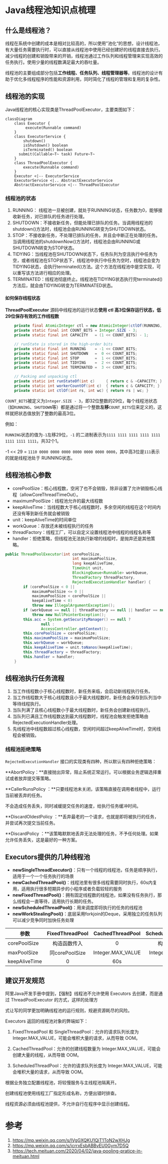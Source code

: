 # Java线程池知识点梳理

## 什么是线程池？

线程在系统中创建的成本是相对比较高的，所以使用”池化“的思想，设计线程池，有大量任务需要执行时，可以直接从线程池中使用已经创建好的线程直接去执行。减少线程的创建和销毁带来的开销，线程池通过工作队列和线程管理来实现高效的任务执行。使用少量的线程数满足最大的吞吐量。

线程池的主要组成部分包括**工作线程、任务队列、线程管理器等**。线程池的设计有助于优化多线程程序的性能和资源利用，同时简化了线程的管理和复用的复杂性。

## 线程池的实现

Java线程池的核心实现类是ThreadPoolExecutor，主要类图如下：

```mermaid
classDiagram
    class Executor {
    	 execute(Runnable command)
    }
    class ExecutorService {
    	shutdown()
    	isShutdown() boolean
    	isTerminated() boolean
      submit(Callable~T~ task) Future~T~
    }
    class ThreadPoolExecutor {
    	execute(Runnable command)
    }
    Executor <|-- ExecutorService
    ExecutorService <|.. AbstractExecutorService
    AbstractExecutorService <|-- ThreadPoolExecutor
```



### 线程池的状态

1. RUNNING： 线程池一旦被创建，就处于RUNNING状态，任务数为0，能够接收新任务，对已排队的任务进行处理。
2. SHUTDOWN：不接收新任务，但能处理已排队的任务。当调用线程池的shutdown()方法时，线程池会由RUNNING转变为SHUTDOWN状态。
3. STOP：不接收新任务，不处理已排队的任务，并且会中断正在处理的任务。当调用线程池的shutdownNow()方法时，线程池会由RUNNING或SHUTDOWN转变为STOP状态。
4. TIDYING：当线程池在SHUTDOWN状态下，任务队列为空且执行中任务为空，或者线程池在STOP状态下，线程池中执行中任务为空时，线程池会变为TIDYING状态，会执行terminated()方法。这个方法在线程池中是空实现，可以重写该方法进行相应的处理。
5. TERMINATED：线程池彻底终止。线程池在TIDYING状态执行完terminated()方法后，就会由TIDYING转变为TERMINATED状态。

#### 如何保存线程状态

**ThreadPoolExecutor** 源码中线程池的运行状态**使用 ctl 高3位保存运行状态，低29位保存有效的工作线程数**

```java
    private final AtomicInteger ctl = new AtomicInteger(ctlOf(RUNNING, 0));
    private static final int COUNT_BITS = Integer.SIZE - 3;
    private static final int CAPACITY   = (1 << COUNT_BITS) - 1;

    // runState is stored in the high-order bits
    private static final int RUNNING    = -1 << COUNT_BITS;
    private static final int SHUTDOWN   =  0 << COUNT_BITS;
    private static final int STOP       =  1 << COUNT_BITS;
    private static final int TIDYING    =  2 << COUNT_BITS;
    private static final int TERMINATED =  3 << COUNT_BITS;

    // Packing and unpacking ctl
    private static int runStateOf(int c)     { return c & ~CAPACITY; }
    private static int workerCountOf(int c)  { return c & CAPACITY; }
    private static int ctlOf(int rs, int wc) { return rs | wc; }
```

`COUNT_BITS`被定义为`Integer.SIZE - 3`，即32位整数的29位，每个线程池状态（如`RUNNING`、`SHUTDOWN`等）都是通过将一个整数**左移**`COUNT_BITS`位来定义的，这样就把状态值放到了整数的最高3位。

例如：

`RUNNING`状态的值为`-1`左移29位，`-1` 的二进制表示为`1111 1111 1111 1111 1111 1111 1111 1111`，共32个1。

-1 << 29 = `1110 0000 0000 0000 0000 0000 0000 0000`，其中高3位是`111`表示的就是线程池处于 RUNNING状态。

## 线程池核心参数

- corePoolSize：核心线程数，空闲了也不会销毁，除非设置了允许销毁核心线程（allowCoreThreadTimeOut）。
- maximumPoolSize：线程池允许的最大线程数
- keepAliveTime：当线程数大于核心线程数时，多余空闲的线程在这个时间内还没有等到新任务就会被销毁
- unit：keepAliveTime的时间单位
- workQueue：存放还未被线程执行的任务
- threadFactory：线程工厂，可以自定义设置线程池中线程的线程名称等
- handler：拒绝策略，但线程池无法执行新增的线程时，是抛弃还是其他策略。

```java
public ThreadPoolExecutor(int corePoolSize,
                              int maximumPoolSize,
                              long keepAliveTime,
                              TimeUnit unit,
                              BlockingQueue<Runnable> workQueue,
                              ThreadFactory threadFactory,
                              RejectedExecutionHandler handler) {
        if (corePoolSize < 0 ||
            maximumPoolSize <= 0 ||
            maximumPoolSize < corePoolSize ||
            keepAliveTime < 0)
            throw new IllegalArgumentException();
        if (workQueue == null || threadFactory == null || handler == null)
            throw new NullPointerException();
        this.acc = System.getSecurityManager() == null ?
                null :
                AccessController.getContext();
        this.corePoolSize = corePoolSize;
        this.maximumPoolSize = maximumPoolSize;
        this.workQueue = workQueue;
        this.keepAliveTime = unit.toNanos(keepAliveTime);
        this.threadFactory = threadFactory;
        this.handler = handler;
    }
```

## 线程池执行任务流程

1. 当工作线程数小于核心线程数时，新任务来临，会启动新线程执行任务。
2. 当工作线程数大于核心线程数且小于最大线程数时，新任务会保存到队列当中等待线程执行。
3. 当队列满了且核心线程数小于最大线程数时，新任务会创建新线程执行。
4. 当队列已满且工作线程数达到最大线程数时，线程池会触发拒绝策略由RejectedExecutionHandler处理。
5. 先线程池中线程数超过核心线程数，空闲时间超过keepAliveTime时，空闲线程会被销毁。

### 线程池拒绝策略

`RejectedExecutionHandler` 接口的实现类有四种，所以默认有四种拒绝策略：

**AbortPolicy：**直接抛出异常，阻止系统正常运行。可以根据业务逻辑选择重试或者放弃提交等策略。

**CallerRunsPolicy ：**只要线程池未关闭，该策略直接在调用者线程中，运行当前被丢弃的任务。

不会造成任务丢失，同时减缓提交任务的速度，给执行任务缓冲时间。

**DiscardOldestPolicy ：**丢弃最老的一个请求，也就是即将被执行的任务，并尝试再次提交当前任务。

**DiscardPolicy ：**该策略默默地丢弃无法处理的任务，不予任何处理。如果允许任务丢失，这是最好的一种方案。



## Executors提供的几种线程池

- **newSingleThreadExecutor()**：只有一个线程的线程池，任务是顺序执行，适用于一个一个任务执行的场景
- **newCachedThreadPool()**：线程池里有很多线程需要同时执行，60s内复用，适用执行很多短期异步的小程序或者负载较轻的服务
- **newFixedThreadPool()**：拥有固定线程数的线程池，如果没有任务执行，那么线程会一直等待，适用执行长期的任务。
- **newScheduledThreadPool()**：用来调度即将执行的任务的线程池
- **newWorkStealingPool()**：底层采用forkjoin的Deque，采用独立的任务队列可以减少竞争同时加快任务处理



| 参数          | FixedThreadPool | CachedThreadPool  | ScheduledThreadPool | SingleThreadExecutor | SingleScheduledThreadPool |
| ------------- | :-------------: | :---------------: | :-----------------: | :------------------: | :-----------------------: |
| corePoolSize  |  构造函数传入   |         0         |    构造函数传入     |          1           |             1             |
| maxPoolSize   | 同corePoolSize  | Integer.MAX_VALUE |  Integer.MAX_VALUE  |          1           |     Integer.MAX_VALUE     |
| keepAliveTime |        0        |        60s        |          0          |          0           |             0             |

## 建议开发规范

阿里Java开发手册中提到，【强制】线程池不允许使用 Executors 去创建，而是通过 ThreadPoolExecutor 的方式，这样的处理方

式让写的同学更加明确线程池的运行规则，规避资源耗尽的风险。

Executors 返回的线程池对象的弊端如下：

1. FixedThreadPool 和 SingleThreadPool：允许的请求队列长度为 Integer.MAX_VALUE，可能会堆积大量的请求，从而导致 OOM。

2. CachedThreadPool：允许的创建线程数量为 Integer.MAX_VALUE，可能会创建大量的线程，从而导致 OOM。

3. ScheduledThreadPool：允许的请求队列长度为 Integer.MAX_VALUE，可能会堆积大量的请求，从而导致 OOM。

根据业务独立配置线程池，将较慢服务与主线程池隔离开。

创建线程池使用线程工厂指定形成名称，方便出错时排查。

线程资源必须由线程池提供，不允许自行在程序中显示创建线程。

# 参考

1. https://mp.weixin.qq.com/s/IVgGXQKU1QiT1ToN2wXHJg
2. https://mp.weixin.qq.com/s/icrrxEsbABBvEU0Gym7D5Q
3. https://tech.meituan.com/2020/04/02/java-pooling-pratice-in-meituan.html
